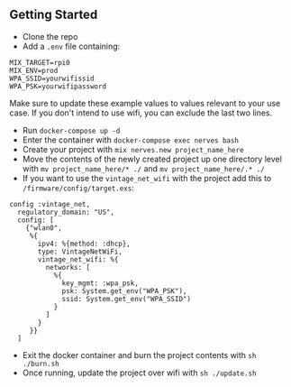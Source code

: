 ## Getting Started

* Clone the repo
* Add a `.env` file containing:
```
MIX_TARGET=rpi0
MIX_ENV=prod
WPA_SSID=yourwifissid
WPA_PSK=yourwifipassword
```
Make sure to update these example values to values relevant to your use case. If you don't intend to use wifi, you can exclude the last two lines. 
* Run `docker-compose up -d`
* Enter the container with `docker-compose exec nerves bash`
* Create your project with `mix nerves.new project_name_here`
* Move the contents of the newly created project up one directory level with `mv project_name_here/* ./` and `mv project_name_here/.* ./`
* If you want to use the `vintage_net_wifi` with the project add this to `/firmware/config/target.exs`:
```
config :vintage_net,
  regulatory_domain: "US",
  config: [
    {"wlan0",
     %{
       ipv4: %{method: :dhcp},
       type: VintageNetWiFi,
       vintage_net_wifi: %{
         networks: [
           %{
             key_mgmt: :wpa_psk,
             psk: System.get_env("WPA_PSK"),
             ssid: System.get_env("WPA_SSID")
           }
         ]
       }
     }}
  ]
```
* Exit the docker container and burn the project contents with `sh ./burn.sh`
* Once running, update the project over wifi with `sh ./update.sh`
